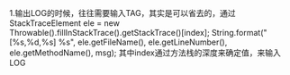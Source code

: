 1.输出LOG的时候，往往需要输入TAG，其实是可以省去的，通过
StackTraceElement ele = new Throwable().fillInStackTrace().getStackTrace()[index];
String.format("[%s,%d,%s] %s", ele.getFileName(), ele.getLineNumber(), ele.getMethodName(), msg);
其中index通过方法栈的深度来确定值，来输入LOG 

